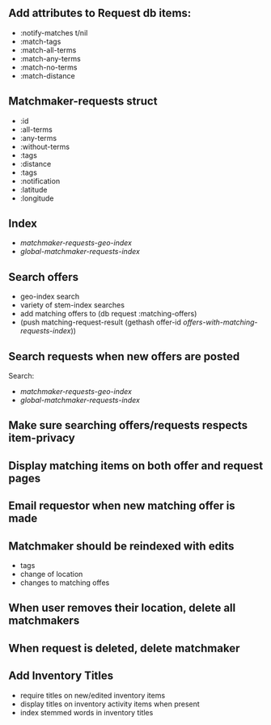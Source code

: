 ## Add attributes to Request db items:
- :notify-matches t/nil
- :match-tags
- :match-all-terms
- :match-any-terms
- :match-no-terms
- :match-distance


## Matchmaker-requests struct
- :id
- :all-terms
- :any-terms
- :without-terms
- :tags
- :distance
- :tags
- :notification
- :latitude
- :longitude

## Index
- *matchmaker-requests-geo-index*
- *global-matchmaker-requests-index*

## Search offers
- geo-index search
- variety of stem-index searches
- add matching offers to (db request :matching-offers)
- (push matching-request-result (gethash offer-id
  *offers-with-matching-requests-index*))

## Search requests when new offers are posted
Search:
- *matchmaker-requests-geo-index*
- *global-matchmaker-requests-index*

## Make sure searching offers/requests respects item-privacy

## Display matching items on both offer and request pages

## Email requestor when new matching offer is made

## Matchmaker should be reindexed with edits
- tags
- change of location
- changes to matching offes

## When user removes their location, delete all matchmakers

## When request is deleted, delete matchmaker

## Add Inventory Titles
- require titles on new/edited inventory items
- display titles on inventory activity items when present
- index stemmed words in inventory titles
